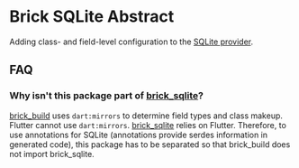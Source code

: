 # Brick SQLite Abstract

Adding class- and field-level configuration to the [SQLite provider](../brick_sqlite).

## FAQ

### Why isn't this package part of [brick_sqlite](../brick_sqlite)?

[brick_build](../brick_build) uses `dart:mirrors` to determine field types and class makeup. Flutter cannot use `dart:mirrors`. [brick_sqlite](../brick_sqlite) relies on Flutter. Therefore, to use annotations for SQLite (annotations provide serdes information in generated code), this package has to be separated so that brick_build does not import brick_sqlite.
